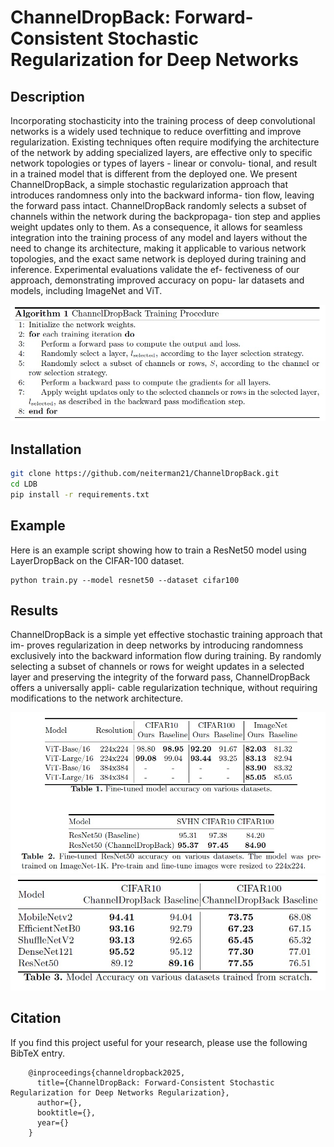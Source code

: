# ChannelDropBack: Forward-Consistent Stochastic Regularization for Deep Networks

## Description
Incorporating stochasticity into the training process of deep
convolutional networks is a widely used technique to reduce overfitting
and improve regularization. Existing techniques often require modifying
the architecture of the network by adding specialized layers, are effective
only to specific network topologies or types of layers - linear or convolu-
tional, and result in a trained model that is different from the deployed
one. We present ChannelDropBack, a simple stochastic regularization
approach that introduces randomness only into the backward informa-
tion flow, leaving the forward pass intact. ChannelDropBack randomly
selects a subset of channels within the network during the backpropaga-
tion step and applies weight updates only to them. As a consequence, it
allows for seamless integration into the training process of any model and
layers without the need to change its architecture, making it applicable
to various network topologies, and the exact same network is deployed
during training and inference. Experimental evaluations validate the ef-
fectiveness of our approach, demonstrating improved accuracy on popu-
lar datasets and models, including ImageNet and ViT. 

![scheme](imgs/CDB_algo.jpg)

## Installation

```bash
git clone https://github.com/neiterman21/ChannelDropBack.git
cd LDB
pip install -r requirements.txt
```
## Example
Here is an example script showing how to train a ResNet50 model using LayerDropBack on the CIFAR-100 dataset.

```
python train.py --model resnet50 --dataset cifar100
```

## Results
ChannelDropBack is a simple yet effective stochastic training approach that im-
proves regularization in deep networks by introducing randomness exclusively
into the backward information flow during training. By randomly selecting a
subset of channels or rows for weight updates in a selected layer and preserving
the integrity of the forward pass, ChannelDropBack offers a universally appli-
cable regularization technique, without requiring modifications to the network
architecture.

![scheme](imgs/CDB_fine_tune.jpg)
![scheme](imgs/CDB_full_res.jpg)

## Citation
If you find this project useful for your research, please use the following BibTeX entry.

        @inproceedings{channeldropback2025,
          title={ChannelDropBack: Forward-Consistent Stochastic Regularization for Deep Networks Regularization},
          author={},
          booktitle={},
          year={}
        }

